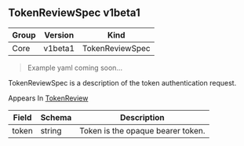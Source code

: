 ## TokenReviewSpec v1beta1

Group        | Version     | Kind
------------ | ---------- | -----------
Core | v1beta1 | TokenReviewSpec

> Example yaml coming soon...



TokenReviewSpec is a description of the token authentication request.

<aside class="notice">
Appears In  <a href="#tokenreview-v1beta1">TokenReview</a> </aside>

Field        | Schema     | Description
------------ | ---------- | -----------
token | string | Token is the opaque bearer token.

